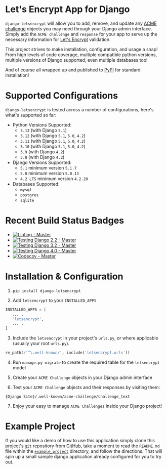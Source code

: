 # Let's Encrypt App for Django

`django-letsencrypt` will allow you to add, remove, and update any
[ACME challenge](https://github.com/ietf-wg-acme/acme/) objects you may
need through your Django admin interface. Simply add the `ACME challenge`
and `response` for your app to serve up the necessary information for
[Let's Encrypt](https://letsencrypt.org/how-it-works/) validation.

This project strives to make installation, configuration, and usage a snap!
From high levels of code coverage, multiple compatible python versions, multiple
versions of Django supported, even multiple databases too!

And of course all wrapped up and published to
[PyPI](https://pypi.org/project/django-letsencrypt/) for standard installation!

# Supported Configurations

`django-letsencrypt` is tested across a number of configurations, here's what's
supported so far:

- Python Versions Supported:
  - `3.13` (with Django `5.1`)
  - `3.12` (with Django `5.1`, `5.0`, `4.2`)
  - `3.11` (with Django `5.1`, `5.0`, `4.2`)
  - `3.10` (with Django `5.1`, `5.0`, `4.2`)
  - `3.9` (with Django `4.2`)
  - `3.8` (with Django `4.2`)
- Django Versions Supported:
  - `5.1` minimum version `5.1.7`
  - `5.0` minimum version `5.0.13`
  - `4.2 LTS` minimum version `4.2.20`
- Databases Supported:
  - `mysql`
  - `postgres`
  - `sqlite`

# Recent Build Status Badges

- [![Linting - Master](https://github.com/urda/django-letsencrypt/actions/workflows/linting.yaml/badge.svg?branch=master)](https://github.com/urda/django-letsencrypt/actions/workflows/linting.yaml)
- [![Testing Django 2.2 - Master](https://github.com/urda/django-letsencrypt/actions/workflows/testing-22.yaml/badge.svg?branch=master)](https://github.com/urda/django-letsencrypt/actions/workflows/testing-22.yaml)
- [![Testing Django 3.2 - Master](https://github.com/urda/django-letsencrypt/actions/workflows/testing-32.yaml/badge.svg?branch=master)](https://github.com/urda/django-letsencrypt/actions/workflows/testing-32.yaml)
- [![Testing Django 4.0 - Master](https://github.com/urda/django-letsencrypt/actions/workflows/testing-40.yaml/badge.svg?branch=master)](https://github.com/urda/django-letsencrypt/actions/workflows/testing-40.yaml)
- [![Codecov - Master](https://codecov.io/gh/urda/django-letsencrypt/branch/master/graph/badge.svg?token=yn64lBfwZr)](https://codecov.io/gh/urda/django-letsencrypt)

# Installation & Configuration

1. `pip install django-letsencrypt`

2. Add `letsencrypt` to your `INSTALLED_APPS`

```python
INSTALLED_APPS = [
   ... ,
   'letsencrypt',
   ... ,
]
```

3. Include the `letsencrypt` in your project's `urls.py`,
   or where applicable (usually your root `urls.py`).

```python
re_path(r'^\.well-known/', include('letsencrypt.urls'))
```

4. Run `manage.py migrate` to create the required table for the
   `letsencrypt` model

5. Create your `ACME Challenge` objects in your Django admin interface

6. Test your `ACME Challenge` objects and their responses by visiting
   them:

```
{Django Site}/.well-known/acme-challenge/challenge_text
```

7. Enjoy your easy to manage `ACME Challenges` inside your Django project!

# Example Project

If you would like a demo of how to use this application simply clone this project's
`git` repository from [GitHub](https://github.com/urda/django-letsencrypt),
take a moment to read the `README.md` file within the
[`example_project`](https://github.com/urda/django-letsencrypt/tree/master/example_project)
directory, and follow the directions. That will spin up a small sample django
application already configured for you to try out.
